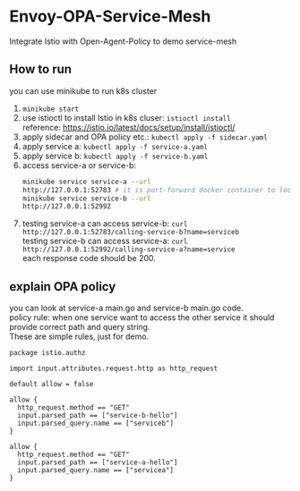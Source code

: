 # Envoy-OPA-Service-Mesh
Integrate Istio with Open-Agent-Policy to demo service-mesh

## How to run
you can use minikube to run k8s cluster
1. `minikube start`
2. use istioctl to install Istio in k8s cluser: `istioctl install`<br>
reference: https://istio.io/latest/docs/setup/install/istioctl/
3. apply sidecar and OPA policy etc.: `kubectl apply -f sidecar.yaml` 
4. apply service a: `kubectl apply -f service-a.yaml`
5. apply service b: `kubectl apply -f service-b.yaml`
6. access service-a or service-b:
   ```bash
   minikube service service-a --url
   http://127.0.0.1:52783 # it is port-forward docker container to localhost
   minikube service service-b --url
   http://127.0.0.1:52992
   ```
7. testing service-a can access service-b: `curl http://127.0.0.1:52783/calling-service-b?name=serviceb` <br>
   testing service-b can access service-a: `curl http://127.0.0.1:52992/calling-service-a?name=service` <br>
   each response code should be 200.

## explain OPA policy
you can look at service-a main.go and service-b main.go code. <br>
policy rule: when one service want to access the other service it should provide correct path and query string. <br>
These are simple rules, just for demo. <br>
```rego
package istio.authz

import input.attributes.request.http as http_request

default allow = false

allow {
  http_request.method == "GET"
  input.parsed_path == ["service-b-hello"]
  input.parsed_query.name == ["serviceb"]
}

allow {
  http_request.method == "GET"
  input.parsed_path == ["service-a-hello"]
  input.parsed_query.name == ["servicea"]
}
```
